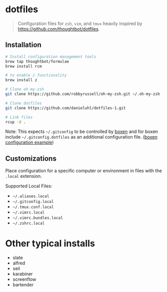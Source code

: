 # dotfiles
> Configuration files for `zsh`, `vim`, and `tmux` heavily inspired by https://github.com/thoughtbot/dotfiles.

## Installation
```sh
# Install configuration management tools
brew tap thoughtbot/formulae
brew install rcm

# to enable z functionality
brew install z

# Clone oh-my-zsh
git clone https://github.com/robbyrussell/oh-my-zsh.git ~/.oh-my-zsh

# Clone dotfiles
git clone https://github.com/danieluhl/dotfiles-1.git

# Link files
rcup -d .
```

Note: This expects `~/.gitconfig` to be controlled by [boxen][boxen] and for
boxen include `~/.gitconfig.dotfiles` as an additional configuration file.
([boxen configuration example][boxen-git-example])

[boxen]: https://github.com/boxen/our-boxen/
[boxen-git-example]: https://github.com/blamattina/my-boxen/commit/0cbfab174a1d33d19d5f4f207d4b503805dbf480?diff=unified

## Customizations
Place configuration for a specific computer or environment in files with the
`.local` extension.

Supported Local Files:
- `~/.aliases.local`
- `~/.gitconfig.local`
- `~/.tmux.conf.local`
- `~/.vimrc.local`
- `~/.vimrc.bundles.local`
- `~/.zshrc.local`

# Other typical installs
- slate
- alfred
- seil
- karabiner
- screenflow
- bartender